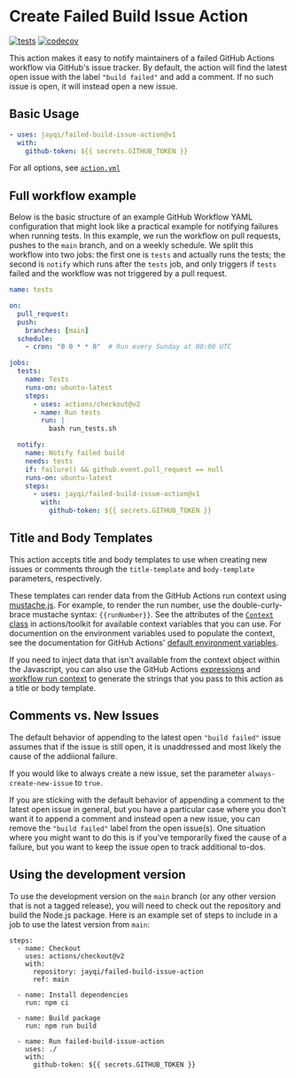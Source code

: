 # Create Failed Build Issue Action

[![tests](https://github.com/jayqi/failed-build-issue-action/actions/workflows/tests.yml/badge.svg?branch=main)](https://github.com/jayqi/failed-build-issue-action/actions/workflows/tests.yml) [![codecov](https://codecov.io/github/jayqi/failed-build-issue-action/branch/main/graph/badge.svg?token=LKAEGPVU4N)](https://codecov.io/github/jayqi/failed-build-issue-action)

This action makes it easy to notify maintainers of a failed GitHub Actions workflow via GitHub's issue tracker. By default, the action will find the latest open issue with the label `"build failed"` and add a comment. If no such issue is open, it will instead open a new issue.

## Basic Usage

```yml
- uses: jayqi/failed-build-issue-action@v1
  with:
    github-token: ${{ secrets.GITHUB_TOKEN }}
```

For all options, see [`action.yml`](./action.yml)

## Full workflow example

Below is the basic structure of an example GitHub Workflow YAML configuration that might look like a practical example for notifying failures when running tests. In this example, we run the workflow on pull requests, pushes to the `main` branch, and on a weekly schedule. We split this workflow into two jobs: the first one is `tests` and actually runs the tests; the second is `notify` which runs after the `tests` job, and only triggers if `tests` failed and the workflow was not triggered by a pull request.

```yml
name: tests

on:
  pull_request:
  push:
    branches: [main]
  schedule:
    - cron: "0 0 * * 0"  # Run every Sunday at 00:00 UTC

jobs:
  tests:
    name: Tests
    runs-on: ubuntu-latest
    steps:
      - uses: actions/checkout@v2
      - name: Run tests
        run: |
          bash run_tests.sh

  notify:
    name: Notify failed build
    needs: tests
    if: failure() && github.event.pull_request == null
    runs-on: ubuntu-latest
    steps:
      - uses: jayqi/failed-build-issue-action@v1
        with:
          github-token: ${{ secrets.GITHUB_TOKEN }}
```

## Title and Body Templates

This action accepts title and body templates to use when creating new issues or comments through the `title-template` and `body-template` parameters, respectively.

These templates can render data from the GitHub Actions run context using [mustache.js](https://github.com/janl/mustache.js/). For example, to render the run number, use the double-curly-brace mustache syntax: `{{runNumber}}`. See the attributes of the [`Context` class](https://github.com/actions/toolkit/blob/main/packages/github/src/context.ts) in actions/toolkit for available context variables that you can use. For documention on the environment variables used to populate the context, see the documentation for GitHub Actions' [default environment variables](https://docs.github.com/en/actions/learn-github-actions/variables#default-environment-variables).

If you need to inject data that isn't available from the context object within the Javascript, you can also use the GitHub Actions [expressions](https://docs.github.com/en/actions/learn-github-actions/expressions) and [workflow run context](https://docs.github.com/en/actions/learn-github-actions/contexts) to generate the strings that you pass to this action as a title or body template.

## Comments vs. New Issues

The default behavior of appending to the latest open `"build failed"` issue assumes that if the issue is still open, it is unaddressed and most likely the cause of the addiional failure.

If you would like to always create a new issue, set the parameter `always-create-new-issue` to `true`.

If you are sticking with the default behavior of appending a comment to the latest open issue in general, but you have a particular case where you don't want it to append a comment and instead open a new issue, you can remove the `"build failed"` label from the open issue(s). One situation where you might want to do this is if you've temporarily fixed the cause of a failure, but you want to keep the issue open to track additional to-dos.

## Using the development version

To use the development version on the `main` branch (or any other version that is not a tagged release), you will need to check out the repository and build the Node.js package. Here is an example set of steps to include in a job to use the latest version from `main`:

```
steps:
  - name: Checkout
    uses: actions/checkout@v2
    with:
      repository: jayqi/failed-build-issue-action
      ref: main

  - name: Install dependencies
    run: npm ci

  - name: Build package
    run: npm run build

  - name: Run failed-build-issue-action
    uses: ./
    with:
      github-token: ${{ secrets.GITHUB_TOKEN }}
```
